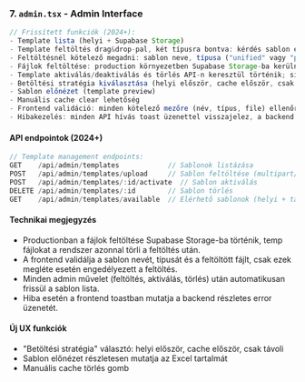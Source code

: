### **7. `admin.tsx` - Admin Interface**

```typescript
// Frissített funkciók (2024+):
- Template lista (helyi + Supabase Storage)
- Template feltöltés drag&drop-pal, két típusra bontva: kérdés sablon és protokoll sablon
- Feltöltésnél kötelező megadni: sablon neve, típusa ("unified" vagy "protocol"), valamint a language ("multilingual")
- Fájlok feltöltése: production környezetben Supabase Storage-ba kerülnek, a temp fájlokat automatikusan törli a backend
- Template aktiválás/deaktiválás és törlés API-n keresztül történik; sikeres művelet után automatikus sablonlista frissül
- Betöltési stratégia kiválasztása (helyi először, cache először, csak távoli)
- Sablon előnézet (template preview)
- Manuális cache clear lehetőség
- Frontend validáció: minden kötelező mezőre (név, típus, file) ellenőrzés
- Hibakezelés: minden API hívás toast üzenettel visszajelez, a backend error üzenetét is megjeleníti
```

#### **API endpointok (2024+)**
```typescript
// Template management endpoints:
GET    /api/admin/templates            // Sablonok listázása
POST   /api/admin/templates/upload     // Sablon feltöltése (multipart/form-data, kötelező: file, name, type, language)
POST   /api/admin/templates/:id/activate  // Sablon aktiválás
DELETE /api/admin/templates/:id        // Sablon törlés
GET    /api/admin/templates/available  // Elérhető sablonok (helyi + távoli)
```

#### **Technikai megjegyzés**
- Productionban a fájlok feltöltése Supabase Storage-ba történik, temp fájlokat a rendszer azonnal törli a feltöltés után.
- A frontend validálja a sablon nevét, típusát és a feltöltött fájlt, csak ezek megléte esetén engedélyezett a feltöltés.
- Minden admin művelet (feltöltés, aktiválás, törlés) után automatikusan frissül a sablon lista.
- Hiba esetén a frontend toastban mutatja a backend részletes error üzenetét.

#### **Új UX funkciók**
- "Betöltési stratégia" választó: helyi először, cache először, csak távoli
- Sablon előnézet részletesen mutatja az Excel tartalmát
- Manuális cache törlés gomb